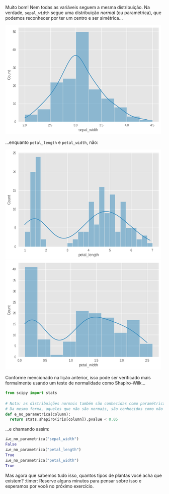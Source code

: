 Muito bom! Nem todas as variáveis seguem a mesma distribuição. Na verdade, `sepal_width` segue uma distribuição _normal_ (ou paramétrica), que podemos reconhecer por ter um centro e ser simétrica...

<img src="https://raw.githubusercontent.com/MumukiProject/mumuki-guia-python3-clustering/master/assets/sepal_with_hist_1672522430362.png" alt="sepal_with_hist_1672522430362.png" width="auto" height="auto">

...enquanto `petal_length` e `petal_width`, não:

<img src="https://raw.githubusercontent.com/MumukiProject/mumuki-guia-python3-clustering/master/assets/petal_length_hist_1672522445222.png" alt="petal_length_hist_1672522445222.png" width="auto" height="auto">

<img src= " https://raw.githubusercontent.com/MumukiProject/mumuki-guia-python3-clustering/master/assets/petal_width_hist_1672522456715.png" alt="petal_width_hist_1672522456715.png" width="auto" height="auto">

Conforme mencionado na lição anterior, isso pode ser verificado mais formalmente usando um teste de normalidade como Shapiro-Wilk...

```python
from scipy import stats

# Nota: as distribuições normais também são conhecidas como paramétricas.
# Da mesma forma, aqueles que não são normais, são conhecidos como não paramétricos
def e_no_parametrica(column):
  return stats.shapiro(iris[column]).pvalue < 0.05
```
...e chamando assim:

``` python
ムe_no_parametrica("sepal_width")
False
ムe_no_parametrica("petal_length")
True
ムe_no_parametrica("petal_width")
True
```

Mas agora que sabemos tudo isso, quantos tipos de plantas você acha que existem? :timer: Reserve alguns minutos para pensar sobre isso e esperamos por você no próximo exercício.
